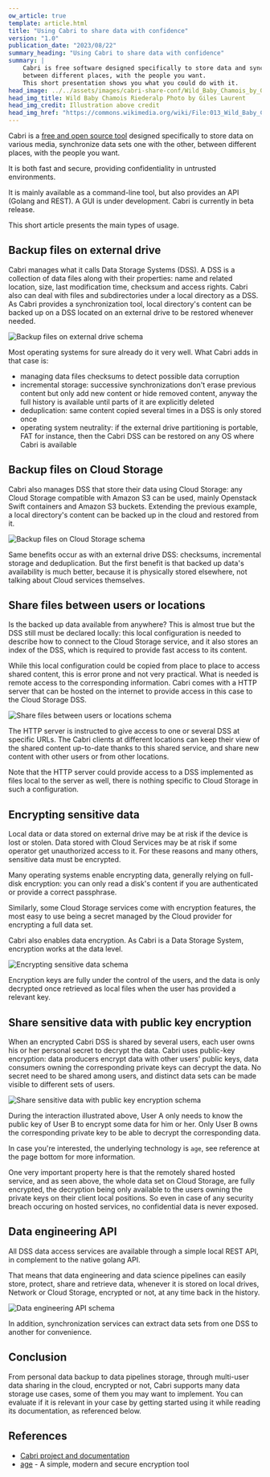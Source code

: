 ```yaml
---
ow_article: true
template: article.html
title: "Using Cabri to share data with confidence"
version: "1.0"
publication_date: "2023/08/22"
summary_heading: "Using Cabri to share data with confidence"
summary: |
    Cabri is free software designed specifically to store data and synchronize it on various media,
    between different places, with the people you want.
    This short presentation shows you what you could do with it.
head_image: ../../assets/images/cabri-share-conf/Wild_Baby_Chamois_by_Giles_Laurent.jpg
head_img_title: Wild Baby Chamois Riederalp Photo by Giles Laurent
head_img_credit: Illustration above credit
head_img_href: "https://commons.wikimedia.org/wiki/File:013_Wild_Baby_Chamois_Riederalp_Photo_by_Giles_Laurent.jpg"
---
```


Cabri is a [free and open source tool](https://github.com/t-beigbeder/otvl_cabri)
designed specifically to store data on various media,
synchronize data sets one with the other,
between different places, with the people you want.

It is both fast and secure, providing confidentiality in untrusted environments.

It is mainly available as a command-line tool, but also provides an API (Golang and REST). A GUI is under development.
Cabri is currently in beta release.

This short article presents the main types of usage.

## Backup files on external drive

Cabri manages what it calls Data Storage Systems (DSS). A DSS is a collection of data files along with their properties:
name and related location, size, last modification time, checksum and access rights.
Cabri also can deal with files and subdirectories under a local directory as a DSS.
As Cabri provides a synchronization tool, local directory's content can be backed up
on a DSS located on an external drive to be restored whenever needed.

<img markdown="1" src=../../assets/images/cabri-share-conf/backup-olf.png title="Backup files on external drive" alt="Backup files on external drive schema" class="img-fluid">

Most operating systems for sure already do it very well. What Cabri adds in that case is:

- managing data files checksums to detect possible data corruption
- incremental storage: successive synchronizations don't erase previous content but only add new content
or hide removed content, anyway the full history is available until parts of it are explicitly deleted
- deduplication: same content copied several times in a DSS is only stored once
- operating system neutrality: if the external drive partitioning is portable, FAT for instance,
then the Cabri DSS can be restored on any OS where Cabri is available

## Backup files on Cloud Storage

Cabri also manages DSS that store their data using Cloud Storage:
any Cloud Storage compatible with Amazon S3 can be used, mainly Openstack Swift containers
and Amazon S3 buckets.
Extending the previous example, a local directory's content can be backed up in the cloud and restored from it.

<img markdown="1" src=../../assets/images/cabri-share-conf/backup-obs.png title="Backup files on Cloud Storage" alt="Backup files on Cloud Storage schema" class="img-fluid">

Same benefits occur as with an external drive DSS: checksums, incremental storage and deduplication.
But the first benefit is that backed up data's availability is much better,
because it is physically stored elsewhere, not talking about Cloud services themselves.

## Share files between users or locations

Is the backed up data available from anywhere?
This is almost true but the DSS still must be declared locally:
this local configuration is needed to describe how to connect to the Cloud Storage service,
and it also stores an index of the DSS, which is required to provide fast access to its content.

While this local configuration could be copied from place to place to access shared content,
this is error prone and not very practical. What is needed is remote access to the corresponding information.
Cabri comes with a HTTP server that can be hosted on the internet
to provide access in this case to the Cloud Storage DSS.

<img markdown="1" src=../../assets/images/cabri-share-conf/share-obs.png title="Share files between users or locations" alt="Share files between users or locations schema" class="img-fluid">

The HTTP server is instructed to give access to one or several DSS at specific URLs.
The Cabri clients at different locations can keep their view of the shared content up-to-date
thanks to this shared service, and share new content with other users or from other locations.

Note that the HTTP server could provide access to a DSS implemented as files local to the server as well,
there is nothing specific to Cloud Storage in such a configuration.

## Encrypting sensitive data

Local data or data stored on external drive may be at risk if the device is lost or stolen.
Data stored with Cloud Services may be at risk if some operator get unauthorized access to it.
For these reasons and many others, sensitive data must be encrypted.

Many operating systems enable encrypting data, generally relying on full-disk encryption:
you can only read a disk's content if you are authenticated or provide a correct passphrase.

Similarly, some Cloud Storage services come with encryption features,
the most easy to use being a secret managed by the Cloud provider for encrypting a full data set.

Cabri also enables data encryption. As Cabri is a Data Storage System, encryption works at the data level.

<img markdown="1" src=../../assets/images/cabri-share-conf/backup-xolf.png title="Encrypting sensitive data " alt="Encrypting sensitive data schema" class="img-fluid">

Encryption keys are fully under the control of the users,
and the data is only decrypted once retrieved as local files when the user has provided a relevant key.

## Share sensitive data with public key encryption

When an encrypted Cabri DSS is shared by several users, each user owns his or her personal secret to decrypt the data.
Cabri uses public-key encryption: data producers encrypt data with other users' public keys,
data consumers owning the corresponding private keys can decrypt the data.
No secret need to be shared among users, and distinct data sets can be made visible to different sets of users.

<img markdown="1" src=../../assets/images/cabri-share-conf/share-xobs.png title="Share sensitive data with public key encryption" alt="Share sensitive data with public key encryption schema" class="img-fluid">

During the interaction illustrated above, User A only needs to know the public key of User B
to encrypt some data for him or her.
Only User B owns the corresponding private key to be able to decrypt the corresponding data.

In case you're interested, the underlying technology is `age`, see reference at the page bottom for more information.

One very important property here is that the remotely shared hosted service, and as seen above,
the whole data set on Cloud Storage, are fully encrypted,
the decryption being only available to the users owning the private keys on their client local positions.
So even in case of any security breach occuring on hosted services, no confidential data is never exposed.

## Data engineering API

All DSS data access services are available through a simple local REST API, in complement to the native golang API.

That means that data engineering and data science pipelines can easily store, protect, share and retrieve data,
whenever it is stored on local drives, Network or Cloud Storage, encrypted or not,
at any time back in the history.

<img markdown="1" src=../../assets/images/cabri-share-conf/pipeline.png title="Data engineering API" alt="Data engineering API schema" class="img-fluid">

In addition, synchronization services can extract data sets from one DSS to another for convenience.

## Conclusion

From personal data backup to data pipelines storage, through multi-user data sharing in the cloud,
encrypted or not,
Cabri supports many data storage use cases, some of them you may want to implement.
You can evaluate if it is relevant in your case by getting started using it while reading its documentation,
as referenced below.

## References

- [Cabri project and documentation](https://github.com/t-beigbeder/otvl_cabri)
- [age](https://age-encryption.org/) - A simple, modern and secure encryption tool
